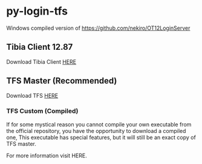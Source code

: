 # py-login-tfs
Windows compiled version of https://github.com/nekiro/OT12LoginServer

## Tibia Client 12.87
Download Tibia Client [HERE](https://mega.nz/file/dHtkFKSL#7quEjAihyg49glAmXt6jRQEMZP-ewiYYd6n5xCE_MXc)

## TFS Master (Recommended)
Download TFS [HERE](https://github.com/otland/forgottenserver)

### TFS Custom (Compiled)
If for some mystical reason you cannot compile your own executable from the official repository,
you have the opportunity to download a compiled one,
This executable has special features, but it will still be an exact copy of TFS master.

For more information visit HERE.
